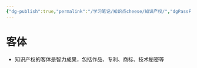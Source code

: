 ```yaml
---
{"dg-publish":true,"permalink":"/学习笔记/知识点cheese/知识产权/","dgPassFrontmatter":true,"created":"2024-07-12T15:31:16.073+08:00","updated":"2024-09-11T12:37:12.813+08:00"}
---
```


# 客体
- 知识产权的客体是智力成果，包括作品、专利、商标、技术秘密等